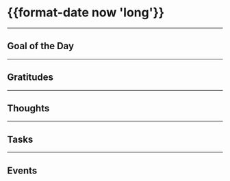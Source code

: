 # {{format-date now 'long'}}

---

## Goal of the Day
<!--_What do you want to achieve or focus on today?_-->
<!-- - [Example: "Complete draft of project proposal."] -->

---

## Gratitudes
<!--_Reflect on things you're thankful for to foster positivity._-->
<!-- 1. [Example: "Grateful for a sunny morning to go for a walk."] -->

---

## Thoughts
<!--_Capture ideas, reflections, or random thoughts that pop up during the day._-->
<!-- - [Example: "Consider exploring a new app for task management."] -->

---

## Tasks
<!--_List what you need to accomplish. Check off items as you go._-->
<!-- - [ ] [Example - "Schedule dentist appointment."] -->

---

## Events
<!--_Document key meetings, appointments, or milestones during the day._-->
<!-- - [Example - "10:00 AM: Carnival main square."] -->

